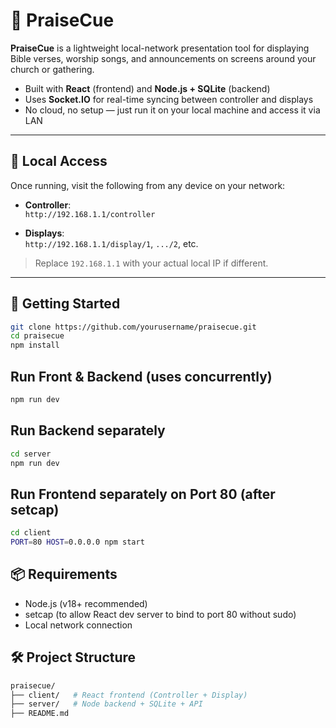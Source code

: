 # 📖 PraiseCue

**PraiseCue** is a lightweight local-network presentation tool for displaying Bible verses, worship songs, and announcements on screens around your church or gathering.

- Built with **React** (frontend) and **Node.js + SQLite** (backend)
- Uses **Socket.IO** for real-time syncing between controller and displays
- No cloud, no setup — just run it on your local machine and access it via LAN

---

## 📍 Local Access

Once running, visit the following from any device on your network:

- **Controller**:  
  `http://192.168.1.1/controller`

- **Displays**:  
  `http://192.168.1.1/display/1`, `.../2`, etc.

> Replace `192.168.1.1` with your actual local IP if different.

---

## 🚀 Getting Started

```bash
git clone https://github.com/yourusername/praisecue.git
cd praisecue
npm install
```

## Run Front & Backend (uses concurrently)
```bash
npm run dev
```

## Run Backend separately
```bash
cd server
npm run dev
```

## Run Frontend separately on Port 80 (after setcap)
```bash
cd client
PORT=80 HOST=0.0.0.0 npm start
```

## 📦 Requirements
- Node.js (v18+ recommended)
- setcap (to allow React dev server to bind to port 80 without sudo)
- Local network connection

## 🛠 Project Structure
``` bash
praisecue/
├── client/   # React frontend (Controller + Display)
├── server/   # Node backend + SQLite + API
├── README.md
```
